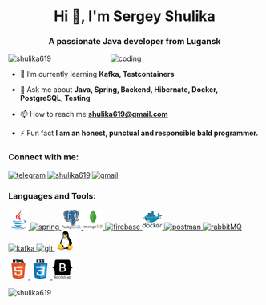 <!-- [![MasterHead](https://cutewallpaper.org/21/technology-linkedin-background/futuristic-shape-abstract-background-Without-Limits.jpeg)](https://rishavchanda.io) -->
<h1 align="center">Hi 👋, I'm Sergey Shulika</h1>
<h3 align="center">A passionate Java developer from Lugansk</h3>
<img align="right" alt="coding" width="300" src="https://yt3.ggpht.com/a/AATXAJwIxuYY9MjneHQ6bSPVM5kDBAsOF_xvP2hcd1HLmw=s900-c-k-c0xffffffff-no-rj-mo">

<p align="left"> <img src="https://komarev.com/ghpvc/?username=shulika619&label=Profile%20views&color=0e75b6&style=flat" alt="shulika619" /> </p>

- 🌱 I’m currently learning **Kafka, Testcontainers**

- 💬 Ask me about **Java, Spring, Backend, Hibernate, Docker, PostgreSQL, Testing**

- 📫 How to reach me **shulika619@gmail.com**

- ⚡ Fun fact **I am an honest, punctual and responsible bald programmer.**

<h3 align="left">Connect with me:</h3>
<p align="left">
<a href="https://t.me/dev_shulika" target="blank"><img align="center" src="https://cdn1.iconfinder.com/data/icons/rounded-social-media/512/telegram-1024.png" alt="telegram" height="30" width="35" /></a>
<a href="https://vk.com/shulika619" target="blank"><img align="center" src="https://avatars.mds.yandex.net/i?id=a9f7590442f34456395bbbbded238f4d34253d72-7843541-images-thumbs&n=13" alt="shulika619" height="30" width="35" /></a>
<a href="mailto:shulika619@gmail.com" target="blank"><img align="center" src="https://w7.pngwing.com/pngs/371/749/png-transparent-brand-brands-gmail-logo-logos-logos-brands-icon.png" alt="gmail" height="30" width="35" /></a>
</p>

<h3 align="left">Languages and Tools:</h3>
<p align="left"> 
  <a href="https://www.java.com" target="_blank" rel="noreferrer"> <img src="https://raw.githubusercontent.com/devicons/devicon/master/icons/java/java-original.svg" alt="java" width="40" height="40"/> </a>
  <a href="https://spring.io/" target="_blank" rel="noreferrer"> <img src="https://www.vectorlogo.zone/logos/springio/springio-icon.svg" alt="spring" width="40" height="40"/> </a> 
  <a href="https://www.postgresql.org" target="_blank" rel="noreferrer"> <img src="https://raw.githubusercontent.com/devicons/devicon/master/icons/postgresql/postgresql-original-wordmark.svg" alt="postgresql" width="40" height="40"/> </a>
  <a href="https://www.mongodb.com/" target="_blank" rel="noreferrer"> <img src="https://raw.githubusercontent.com/devicons/devicon/master/icons/mongodb/mongodb-original-wordmark.svg" alt="mongodb" width="40" height="40"/> </a> 
  <a href="https://firebase.google.com/" target="_blank" rel="noreferrer"> <img src="https://www.vectorlogo.zone/logos/firebase/firebase-icon.svg" alt="firebase" width="40" height="40"/> </a> 
  <a href="https://www.docker.com/" target="_blank" rel="noreferrer"> <img src="https://raw.githubusercontent.com/devicons/devicon/master/icons/docker/docker-original-wordmark.svg" alt="docker" width="40" height="40"/> </a>
  <a href="https://postman.com" target="_blank" rel="noreferrer"> <img src="https://www.vectorlogo.zone/logos/getpostman/getpostman-icon.svg" alt="postman" width="40" height="40"/> </a> 
  <a href="https://www.rabbitmq.com" target="_blank" rel="noreferrer"> <img src="https://www.vectorlogo.zone/logos/rabbitmq/rabbitmq-icon.svg" alt="rabbitMQ" width="40" height="40"/> </a> 
  <a href="https://kafka.apache.org/" target="_blank" rel="noreferrer"> <img src="https://www.vectorlogo.zone/logos/apache_kafka/apache_kafka-icon.svg" alt="kafka" width="40" height="40"/> </a> 
  <a href="https://git-scm.com/" target="_blank" rel="noreferrer"> <img src="https://www.vectorlogo.zone/logos/git-scm/git-scm-icon.svg" alt="git" width="40" height="40"/> </a>
  <a href="https://www.linux.org/" target="_blank" rel="noreferrer"> <img src="https://raw.githubusercontent.com/devicons/devicon/master/icons/linux/linux-original.svg" alt="linux" width="40" height="40"/> </a> 

  <a href="https://www.w3.org/html/" target="_blank" rel="noreferrer"> <img src="https://raw.githubusercontent.com/devicons/devicon/master/icons/html5/html5-original-wordmark.svg" alt="html5" width="40" height="40"/> </a> 
  <a href="https://www.w3schools.com/css/" target="_blank" rel="noreferrer"> <img src="https://raw.githubusercontent.com/devicons/devicon/master/icons/css3/css3-original-wordmark.svg" alt="css3" width="40" height="40"/> </a> 
  <a href="https://getbootstrap.com" target="_blank" rel="noreferrer"> <img src="https://raw.githubusercontent.com/devicons/devicon/master/icons/bootstrap/bootstrap-plain-wordmark.svg" alt="bootstrap" width="40" height="40"/> </a> 
</p>

<!--<p><img align="left" src="https://github-readme-stats.vercel.app/api/top-langs?username=shulika619&show_icons=true&locale=en&layout=compact" alt="shulika619" /></p>

<p>&nbsp;<img align="center" src="https://github-readme-stats.vercel.app/api?username=shulika619&show_icons=true&locale=en" alt="shulika619" /></p> -->

<p><img align="center" src="https://github-readme-streak-stats.herokuapp.com/?user=shulika619&" alt="shulika619" /></p>

